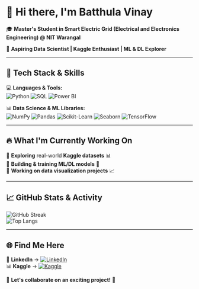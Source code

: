 # 👋 Hi there, I'm **Batthula Vinay**  

🎓 **Master's Student in Smart Electric Grid (Electrical and Electronics Engineering) @ NIT Warangal**  

🚀 **Aspiring Data Scientist | Kaggle Enthusiast | ML & DL Explorer**  

---

## 🔧 **Tech Stack & Skills**  
💻 **Languages & Tools:**  
![Python](https://img.shields.io/badge/Python-3776AB?style=for-the-badge&logo=python&logoColor=white)  ![SQL](https://img.shields.io/badge/SQL-4479A1?style=for-the-badge&logo=postgresql&logoColor=white) ![Power BI](https://img.shields.io/badge/PowerBI-F2C811?style=for-the-badge&logo=powerbi&logoColor=black)  

📊 **Data Science & ML Libraries:**  
![NumPy](https://img.shields.io/badge/NumPy-013243?style=for-the-badge&logo=numpy&logoColor=white)  ![Pandas](https://img.shields.io/badge/Pandas-150458?style=for-the-badge&logo=pandas&logoColor=white)  ![Scikit-Learn](https://img.shields.io/badge/Scikit%20Learn-F7931E?style=for-the-badge&logo=scikitlearn&logoColor=white)  ![Seaborn](https://img.shields.io/badge/Seaborn-3776AB?style=for-the-badge) ![TensorFlow](https://img.shields.io/badge/TensorFlow-FF6F00?style=for-the-badge&logo=tensorflow&logoColor=white) 

---

## 🔥 **What I'm Currently Working On**  
🔹 **Exploring** real-world **Kaggle datasets** 📊  
🔹 **Building & training ML/DL models** 🤖  
🔹 **Working on data visualization projects** 📈  

---

## 📈 **GitHub Stats & Activity**  
![GitHub Streak](https://github-readme-streak-stats.herokuapp.com?user=batthulavinay&theme=radical&hide_border=true)  
![Top Langs](https://github-readme-stats.vercel.app/api/top-langs/?username=batthulavinay&layout=compact&theme=radical)  

---

## 🌐 **Find Me Here**  
🔗 **LinkedIn** → [![LinkedIn](https://img.shields.io/badge/LinkedIn-0A66C2?style=for-the-badge&logo=linkedin&logoColor=white)](https://www.linkedin.com/in/batthula-vinay/)  
📊 **Kaggle** → [![Kaggle](https://img.shields.io/badge/Kaggle-20BEFF?style=for-the-badge&logo=kaggle&logoColor=white)](https://www.kaggle.com/batthulavinay)  

🤝 **Let's collaborate on an exciting project!** 🚀  

  
